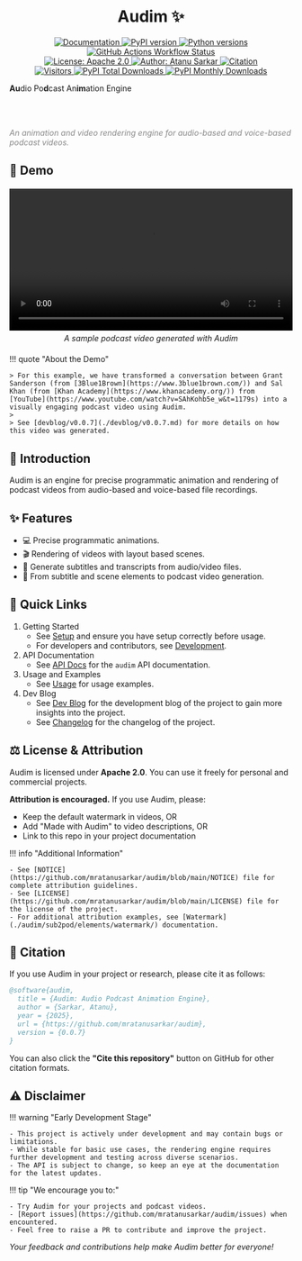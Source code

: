 <h1 align="center"><strong>Audim ✨</strong></h1>

<p align="center">

<a href="https://mratanusarkar.github.io/audim">
  <img
  src="https://img.shields.io/badge/docs-mkdocs-4baaaa.svg?logo=materialformkdocs&logoColor=white"
  alt="Documentation">
</a>
<a href="https://pypi.org/project/audim/">
  <img
  src="https://img.shields.io/pypi/v/audim.svg?color=blue&logo=pypi&logoColor=white"
  alt="PyPI version">
</a>
<a href="https://pypi.org/project/audim/">
  <img src="https://img.shields.io/pypi/pyversions/audim.svg?color=blue&logo=python&logoColor=white"
  alt="Python versions">
</a>
<a href="https://github.com/mratanusarkar/audim/actions">
  <img
  src="https://img.shields.io/github/actions/workflow/status/mratanusarkar/audim/deploy.yml?logo=githubactions&logoColor=white"
  alt="GitHub Actions Workflow Status">
</a>

<br>

<a href="https://github.com/mratanusarkar/audim/blob/main/LICENSE">
  <img src="https://img.shields.io/badge/License-Apache%202.0-orange.svg?logo=apache&logoColor=white"
  alt="License: Apache 2.0">
</a>
<a href="https://github.com/mratanusarkar">
  <img src="https://img.shields.io/badge/Author-Atanu%20Sarkar-708FCC?logo=github&logoColor=white"
  alt="Author: Atanu Sarkar">
</a>
<a href="https://github.com/mratanusarkar/audim/blob/main/CITATION.cff">
  <img src="https://img.shields.io/badge/Cite%20this-Repository-green?logo=gitextensions&logoColor=white"
  alt="Citation">
</a>

<br>

<a href="https://visitorbadge.io/status?path=https%3A%2F%2Fgithub.com%2Fmratanusarkar%2Faudim">
  <img src="https://api.visitorbadge.io/api/visitors?path=https%3A%2F%2Fgithub.com%2Fmratanusarkar%2Faudim&label=view&labelColor=%235e5e5e&countColor=%237C8AA0&style=flat&labelStyle=lower"
  alt="Visitors">
</a>

<a href="https://pepy.tech/projects/audim">
  <img src="https://static.pepy.tech/badge/audim"
  alt="PyPI Total Downloads">
</a>

<a href="https://pypistats.org/packages/audim">
  <img src="https://img.shields.io/pypi/dm/audim?style=flat&color=%231F86BF"
  alt="PyPI Monthly Downloads">
</a>

</p>

<p align="center">

<b>Au</b>dio Po<b>d</b>cast An<b>im</b>ation Engine

<br><br>

<i style="color: #888888">An animation and video rendering engine for audio-based and voice-based podcast videos.</i>

</p>

## 🚀 Demo

<div style="text-align: center; margin: 20px 0;">
  <video width="100%" controls>
    <source src="./assets/example_03/podcast.mp4" type="video/mp4">
    Your browser does not support the video element.
  </video>
  <p style="text-align: center; font-style: italic; margin-top: 5px;">A sample podcast video generated with Audim</p>
</div>

!!! quote "About the Demo"

    > For this example, we have transformed a conversation between Grant Sanderson (from [3Blue1Brown](https://www.3blue1brown.com/)) and Sal Khan (from [Khan Academy](https://www.khanacademy.org/)) from [YouTube](https://www.youtube.com/watch?v=SAhKohb5e_w&t=1179s) into a visually engaging podcast video using Audim.
    >
    > See [devblog/v0.0.7](./devblog/v0.0.7.md) for more details on how this video was generated.

## 🎯 Introduction

Audim is an engine for precise programmatic animation and rendering of podcast videos from audio-based and voice-based file recordings.

## ✨ Features

- 💻 Precise programmatic animations.
- 🎬 Rendering of videos with layout based scenes.
- 📝 Generate subtitles and transcripts from audio/video files.
- 🎤 From subtitle and scene elements to podcast video generation.

## 🔗 Quick Links

1. Getting Started
    - See [Setup](./setup/installation.md) and ensure you have setup correctly before usage.
    - For developers and contributors, see [Development](./setup/development.md).
2. API Documentation
    - See [API Docs](./audim/index.md) for the `audim` API documentation.
3. Usage and Examples
    - See [Usage](./usage/index.md) for usage examples.
4. Dev Blog
    - See [Dev Blog](./devblog/index.md) for the development blog of the project to gain more insights into the project.
    - See [Changelog](./devblog/index.md#changelog) for the changelog of the project.

## ⚖️ License & Attribution

Audim is licensed under **Apache 2.0**. You can use it freely for personal and commercial projects.

**Attribution is encouraged.** If you use Audim, please:

- Keep the default watermark in videos, OR
- Add "Made with Audim" to video descriptions, OR  
- Link to this repo in your project documentation

!!! info "Additional Information"

    - See [NOTICE](https://github.com/mratanusarkar/audim/blob/main/NOTICE) file for complete attribution guidelines.
    - See [LICENSE](https://github.com/mratanusarkar/audim/blob/main/LICENSE) file for the license of the project.
    - For additional attribution examples, see [Watermark](./audim/sub2pod/elements/watermark/) documentation.

## 📄 Citation

If you use Audim in your project or research, please cite it as follows:

```bibtex
@software{audim,
  title = {Audim: Audio Podcast Animation Engine},
  author = {Sarkar, Atanu},
  year = {2025},
  url = {https://github.com/mratanusarkar/audim},
  version = {0.0.7}
}
```

You can also click the **"Cite this repository"** button on GitHub for other citation formats.

## ⚠️ Disclaimer

!!! warning "Early Development Stage"

    - This project is actively under development and may contain bugs or limitations.
    - While stable for basic use cases, the rendering engine requires further development and testing across diverse scenarios.
    - The API is subject to change, so keep an eye at the documentation for the latest updates.

!!! tip "We encourage you to:"

    - Try Audim for your projects and podcast videos.
    - [Report issues](https://github.com/mratanusarkar/audim/issues) when encountered.  
    - Feel free to raise a PR to contribute and improve the project.

_Your feedback and contributions help make Audim better for everyone!_
